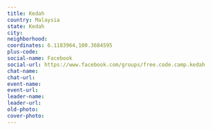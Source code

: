 ```yaml
---
title: Kedah
country: Malaysia
state: Kedah
city: 
neighborhood: 
coordinates: 6.1183964,100.3684595
plus-code:
social-name: Facebook
social-url: https://www.facebook.com/groups/free.code.camp.kedah
chat-name:
chat-url:
event-name:
event-url:
leader-name:
leader-url:
old-photo: 
cover-photo:
---
```

